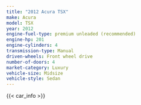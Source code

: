 ```yaml
---
title: "2012 Acura TSX"
make: Acura
model: TSX
year: 2012
engine-fuel-type: premium unleaded (recommended)
engine-hp: 201
engine-cylinders: 4
transmission-type: Manual
driven-wheels: Front wheel drive
number-of-doors: 4
market-category: Luxury
vehicle-size: Midsize
vehicle-style: Sedan
---
```


{{< car_info >}}
